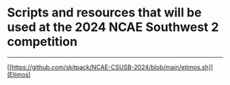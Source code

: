 # Scripts and resources that will be used at the 2024 NCAE Southwest 2 competition 

---
[[https://github.com/skitpack/NCAE-CSUSB-2024/blob/main/etimos.sh]](Etimos)


